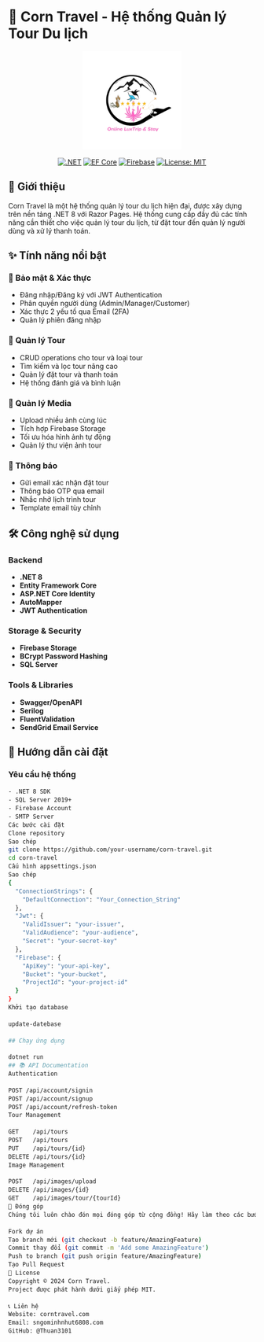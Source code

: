# 🌟 Corn Travel - Hệ thống Quản lý Tour Du lịch

<div align="center">
  <img src="Website_tour/Website_tour/wwwroot/image/LuxTrip&Stay.jpg" alt="Corn Travel Logo" width="200"/>
  
  [![.NET](https://img.shields.io/badge/.NET%208-512BD4?style=for-the-badge&logo=.net&logoColor=white)](https://dotnet.microsoft.com/download)
  [![EF Core](https://img.shields.io/badge/EF%20Core-8-purple?style=for-the-badge)](https://docs.microsoft.com/ef/core)
  [![Firebase](https://img.shields.io/badge/Firebase-FFCA28?style=for-the-badge&logo=firebase&logoColor=black)](https://firebase.google.com)
  [![License: MIT](https://img.shields.io/badge/License-MIT-yellow.svg?style=for-the-badge)](https://opensource.org/licenses/MIT)
</div>

## 📝 Giới thiệu

Corn Travel là một hệ thống quản lý tour du lịch hiện đại, được xây dựng trên nền tảng .NET 8 với Razor Pages. Hệ thống cung cấp đầy đủ các tính năng cần thiết cho việc quản lý tour du lịch, từ đặt tour đến quản lý người dùng và xử lý thanh toán.

## ✨ Tính năng nổi bật

### 🔐 Bảo mật & Xác thực
- Đăng nhập/Đăng ký với JWT Authentication
- Phân quyền người dùng (Admin/Manager/Customer)
- Xác thực 2 yếu tố qua Email (2FA)
- Quản lý phiên đăng nhập

### 🎯 Quản lý Tour
- CRUD operations cho tour và loại tour
- Tìm kiếm và lọc tour nâng cao
- Quản lý đặt tour và thanh toán
- Hệ thống đánh giá và bình luận

### 📸 Quản lý Media
- Upload nhiều ảnh cùng lúc
- Tích hợp Firebase Storage
- Tối ưu hóa hình ảnh tự động
- Quản lý thư viện ảnh tour

### 📧 Thông báo
- Gửi email xác nhận đặt tour
- Thông báo OTP qua email
- Nhắc nhở lịch trình tour
- Template email tùy chỉnh

## 🛠 Công nghệ sử dụng

### Backend
- **.NET 8**
- **Entity Framework Core**
- **ASP.NET Core Identity**
- **AutoMapper**
- **JWT Authentication**

### Storage & Security
- **Firebase Storage**
- **BCrypt Password Hashing**
- **SQL Server**

### Tools & Libraries
- **Swagger/OpenAPI**
- **Serilog**
- **FluentValidation**
- **SendGrid Email Service**

## 🚀 Hướng dẫn cài đặt

### Yêu cầu hệ thống
```bash
- .NET 8 SDK
- SQL Server 2019+
- Firebase Account
- SMTP Server
Các bước cài đặt
Clone repository
Sao chép
git clone https://github.com/your-username/corn-travel.git
cd corn-travel
Cấu hình appsettings.json
Sao chép
{
  "ConnectionStrings": {
    "DefaultConnection": "Your_Connection_String"
  },
  "Jwt": {
    "ValidIssuer": "your-issuer",
    "ValidAudience": "your-audience",
    "Secret": "your-secret-key"
  },
  "Firebase": {
    "ApiKey": "your-api-key",
    "Bucket": "your-bucket",
    "ProjectId": "your-project-id"
  }
}
Khởi tạo database

update-datebase

## Chạy ứng dụng

dotnet run
## 📚 API Documentation
Authentication

POST /api/account/signin
POST /api/account/signup
POST /api/account/refresh-token
Tour Management

GET    /api/tours
POST   /api/tours
PUT    /api/tours/{id}
DELETE /api/tours/{id}
Image Management

POST   /api/images/upload
DELETE /api/images/{id}
GET    /api/images/tour/{tourId}
🤝 Đóng góp
Chúng tôi luôn chào đón mọi đóng góp từ cộng đồng! Hãy làm theo các bước sau:

Fork dự án
Tạo branch mới (git checkout -b feature/AmazingFeature)
Commit thay đổi (git commit -m 'Add some AmazingFeature')
Push to branch (git push origin feature/AmazingFeature)
Tạo Pull Request
📝 License
Copyright © 2024 Corn Travel.
Project được phát hành dưới giấy phép MIT.

📞 Liên hệ
Website: corntravel.com
Email: sngominhnhut6808.com
GitHub: @Thuan3101

